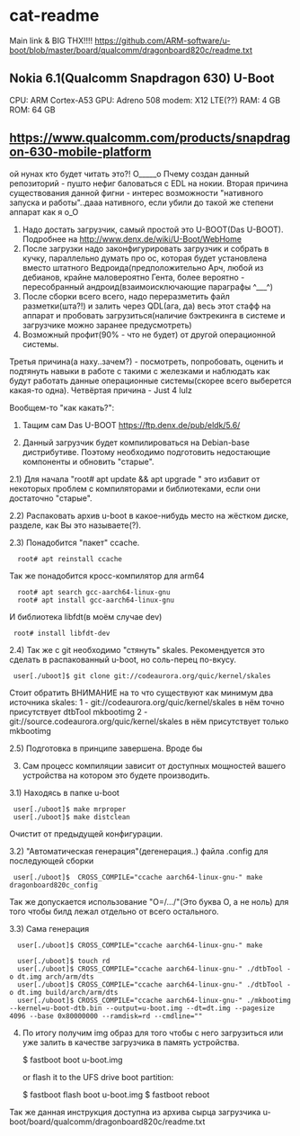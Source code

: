 # cat-readme
Main link & BIG THX!!!!
https://github.com/ARM-software/u-boot/blob/master/board/qualcomm/dragonboard820c/readme.txt

## Nokia 6.1(Qualcomm Snapdragon 630) U-Boot
CPU: ARM Cortex-A53
GPU: Adreno 508
modem: X12 LTE(??)
RAM: 4 GB
ROM: 64 GB
## https://www.qualcomm.com/products/snapdragon-630-mobile-platform

ой нунах кто будет читать это?! О_____о
Пчему создан данный репозиторий - пушто нефиг баловаться с EDL на нокии.
Вторая причина существования данной фигни - интерес возможности "нативного запуска и работы"..дааа нативного, если убили до такой же степени аппарат как я о_О

1) Надо достать загрузчик, самый простой это U-BOOT(Das U-BOOT). Подробнее на http://www.denx.de/wiki/U-Boot/WebHome
2) После загрузки надо законфигурировать загрузчик и собрать в кучку, параллельно думать про ос, которая будет установлена вместо штатного Ведроида(предположительно Арч, любой из дебианов, крайне маловероятно Гента, более вероятно - пересобранный андроид(взаимоисключающие параграфы ^___^)
3) После сборки всего всего, надо переразметить файл разметки(шта?!) и залить через QDL(ага, да) весь этот стафф на аппарат и пробовать загрузиться(наличие бэктрекинга в системе и загрузчике можно заранее предусмотреть)
4) Возможный профит(90% - что не будет) от другой операционной системы.

Третья причина(а наху..зачем?) - посмотреть, попробовать, оценить и подтянуть навыки в работе с такими с железками и наблюдать как будут работать данные операционные системы(скорее всего выберется какая-то одна).
Четвёртая причина - Just 4 lulz

Вообщем-то "как какать?":

1) Тащим сам Das U-BOOT
https://ftp.denx.de/pub/eldk/5.6/

2) Данный загрузчик будет компилироваться на Debian-base дистрибутиве. Поэтому необходимо подготовить недостающие компоненты и обновить "старые".

2.1) Для начала "root# apt update && apt upgrade " это избавит от некоторых проблем с компиляторами и библиотеками, если они достаточно "старые".

2.2) Распаковать архив u-boot в какое-нибудь место на жёстком диске, разделе, как Вы это называете(?).

2.3) Понадобится "пакет" ccache. 

      root# apt reinstall ccache

Так же понадобится кросс-компилятор для arm64

      root# apt search gcc-aarch64-linux-gnu
      root# apt install gcc-aarch64-linux-gnu

И библиотека libfdt(в моём случае dev)
     
     root# install libfdt-dev

2.4) Так же с git необходимо "стянуть" skales. Рекомендуется это сделать в распакованный u-boot, но соль-перец по-вкусу.

     user[./uboot]$ git clone git://codeaurora.org/quic/kernel/skales

Стоит обратить ВНИМАНИЕ на то что существуют как минимум два источника skales:
1 - git://codeaurora.org/quic/kernel/skales в нём точно присутствует dtbTool mkbootimg
2 - git://source.codeaurora.org/quic/kernel/skales в нём присутствует только mkbootimg

2.5) Подготовка в принципе завершена. Вроде бы

3) Сам процесс компиляции зависит от доступных мощностей вашего устройства на котором это будете производить.

3.1) Находясь в папке u-boot

     user[./uboot]$ make mrproper
     user[./uboot]$ make distclean
     
Очистит от предыдущей конфигурации.

3.2) "Автоматическая генерация"(дегенерация..) файла .config для последующей сборки

     user[./uboot]$  CROSS_COMPILE="ccache aarch64-linux-gnu-" make dragonboard820c_config

Так же допускается использование "O=/.../"(Это буква О, а не ноль) для того чтобы билд лежал отдельно от всего остального.

3.3) Сама генерация

      user[./uboot]$ CROSS_COMPILE="ccache aarch64-linux-gnu-" make
      
      user[./uboot]$ touch rd
      user[./uboot]$ CROSS_COMPILE="ccache aarch64-linux-gnu-" ./dtbTool -o dt.img arch/arm/dts
      user[./uboot]$ CROSS_COMPILE="ccache aarch64-linux-gnu-" ./dtbTool -o dt.img build/arch/arm/dts
      user[./uboot]$ CROSS_COMPILE="ccache aarch64-linux-gnu-" ./mkbootimg --kernel=u-boot-dtb.bin --output=u-boot.img --dt=dt.img --pagesize 4096 --base 0x80000000 --ramdisk=rd --cmdline=""
      
4) По итогу получим img образ для того чтобы с него загрузиться или уже залить в качестве загрузчика в память устройства.

   $ fastboot boot u-boot.img

   or flash it to the UFS drive boot partition:

   $ fastboot flash boot u-boot.img
   $ fastboot reboot


Так же данная инструкция доступна из архива сырца загрузчика u-boot/board/qualcomm/dragonboard820c/readme.txt
